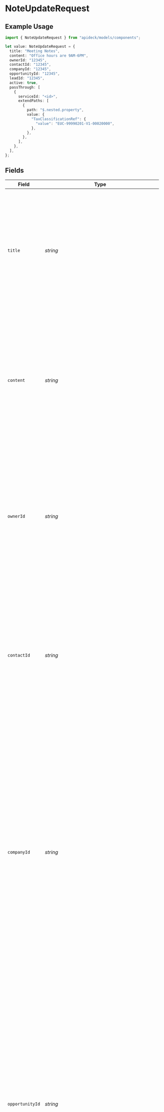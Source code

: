 # NoteUpdateRequest

## Example Usage

```typescript
import { NoteUpdateRequest } from "apideck/models/components";

let value: NoteUpdateRequest = {
  title: "Meeting Notes",
  content: "Office hours are 9AM-6PM",
  ownerId: "12345",
  contactId: "12345",
  companyId: "12345",
  opportunityId: "12345",
  leadId: "12345",
  active: true,
  passThrough: [
    {
      serviceId: "<id>",
      extendPaths: [
        {
          path: "$.nested.property",
          value: {
            "TaxClassificationRef": {
              "value": "EUC-99990201-V1-00020000",
            },
          },
        },
      ],
    },
  ],
};
```

## Fields

| Field                                                                                                                                                                                                                                                                                                                                                                                                                                                                                                                                                          | Type                                                                                                                                                                                                                                                                                                                                                                                                                                                                                                                                                           | Required                                                                                                                                                                                                                                                                                                                                                                                                                                                                                                                                                       | Description                                                                                                                                                                                                                                                                                                                                                                                                                                                                                                                                                    | Example                                                                                                                                                                                                                                                                                                                                                                                                                                                                                                                                                        |
| -------------------------------------------------------------------------------------------------------------------------------------------------------------------------------------------------------------------------------------------------------------------------------------------------------------------------------------------------------------------------------------------------------------------------------------------------------------------------------------------------------------------------------------------------------------- | -------------------------------------------------------------------------------------------------------------------------------------------------------------------------------------------------------------------------------------------------------------------------------------------------------------------------------------------------------------------------------------------------------------------------------------------------------------------------------------------------------------------------------------------------------------- | -------------------------------------------------------------------------------------------------------------------------------------------------------------------------------------------------------------------------------------------------------------------------------------------------------------------------------------------------------------------------------------------------------------------------------------------------------------------------------------------------------------------------------------------------------------- | -------------------------------------------------------------------------------------------------------------------------------------------------------------------------------------------------------------------------------------------------------------------------------------------------------------------------------------------------------------------------------------------------------------------------------------------------------------------------------------------------------------------------------------------------------------- | -------------------------------------------------------------------------------------------------------------------------------------------------------------------------------------------------------------------------------------------------------------------------------------------------------------------------------------------------------------------------------------------------------------------------------------------------------------------------------------------------------------------------------------------------------------- |
| `title`                                                                                                                                                                                                                                                                                                                                                                                                                                                                                                                                                        | *string*                                                                                                                                                                                                                                                                                                                                                                                                                                                                                                                                                       | :heavy_minus_sign:                                                                                                                                                                                                                                                                                                                                                                                                                                                                                                                                             | The title of the note. This serves as a brief summary or headline for the note's content, helping users quickly identify the note's subject matter. While not required, providing a clear and descriptive title can enhance searchability and organization within the CRM.                                                                                                                                                                                                                                                                                     | Meeting Notes                                                                                                                                                                                                                                                                                                                                                                                                                                                                                                                                                  |
| `content`                                                                                                                                                                                                                                                                                                                                                                                                                                                                                                                                                      | *string*                                                                                                                                                                                                                                                                                                                                                                                                                                                                                                                                                       | :heavy_minus_sign:                                                                                                                                                                                                                                                                                                                                                                                                                                                                                                                                             | The content of the note. This field contains the main body of text for the note, where detailed information is recorded. It supports rich text formatting, allowing for a structured and readable presentation of information. Updating this field is essential when the note's details need to be revised or expanded.                                                                                                                                                                                                                                        | Office hours are 9AM-6PM                                                                                                                                                                                                                                                                                                                                                                                                                                                                                                                                       |
| `ownerId`                                                                                                                                                                                                                                                                                                                                                                                                                                                                                                                                                      | *string*                                                                                                                                                                                                                                                                                                                                                                                                                                                                                                                                                       | :heavy_minus_sign:                                                                                                                                                                                                                                                                                                                                                                                                                                                                                                                                             | The user that owns the note. This identifier links the note to a specific user within the CRM, typically the person responsible for the note's content. It is important for tracking accountability and managing access permissions. The owner ID should correspond to a valid user ID in the system.                                                                                                                                                                                                                                                          | 12345                                                                                                                                                                                                                                                                                                                                                                                                                                                                                                                                                          |
| `contactId`                                                                                                                                                                                                                                                                                                                                                                                                                                                                                                                                                    | *string*                                                                                                                                                                                                                                                                                                                                                                                                                                                                                                                                                       | :heavy_minus_sign:                                                                                                                                                                                                                                                                                                                                                                                                                                                                                                                                             | The contact that is related to the note. This field associates the note with a specific contact in the CRM, providing context and relevance to the note's content. It is particularly useful for notes that document interactions or information pertinent to a particular contact. Ensure this ID matches an existing contact ID in the CRM.                                                                                                                                                                                                                  | 12345                                                                                                                                                                                                                                                                                                                                                                                                                                                                                                                                                          |
| `companyId`                                                                                                                                                                                                                                                                                                                                                                                                                                                                                                                                                    | *string*                                                                                                                                                                                                                                                                                                                                                                                                                                                                                                                                                       | :heavy_minus_sign:                                                                                                                                                                                                                                                                                                                                                                                                                                                                                                                                             | This field represents the unique identifier of the company associated with the note. It is used to link the note to a specific company within the CRM system, providing context and relevance to the note's content. While not mandatory, including this ID ensures that the note is correctly categorized under the appropriate company, facilitating better organization and retrieval of notes related to company activities. This is particularly useful in scenarios where notes are used to track interactions or updates related to specific companies. | 12345                                                                                                                                                                                                                                                                                                                                                                                                                                                                                                                                                          |
| `opportunityId`                                                                                                                                                                                                                                                                                                                                                                                                                                                                                                                                                | *string*                                                                                                                                                                                                                                                                                                                                                                                                                                                                                                                                                       | :heavy_minus_sign:                                                                                                                                                                                                                                                                                                                                                                                                                                                                                                                                             | This property holds the unique identifier for the opportunity linked to the note. It serves to associate the note with a particular sales opportunity within the CRM, thereby enhancing the note's relevance and context. Although optional, providing this ID helps in tracking the progress and updates related to specific opportunities, making it easier for sales teams to access all pertinent information in one place. This is especially beneficial in managing sales pipelines and ensuring that all notes are aligned with ongoing opportunities.  | 12345                                                                                                                                                                                                                                                                                                                                                                                                                                                                                                                                                          |
| `leadId`                                                                                                                                                                                                                                                                                                                                                                                                                                                                                                                                                       | *string*                                                                                                                                                                                                                                                                                                                                                                                                                                                                                                                                                       | :heavy_minus_sign:                                                                                                                                                                                                                                                                                                                                                                                                                                                                                                                                             | This attribute specifies the unique identifier for the lead associated with the note. It is used to connect the note to a particular lead in the CRM, adding context and specificity to the note's content. While not required, including this ID can significantly aid in organizing notes by lead, which is crucial for tracking interactions and follow-ups with potential clients. This is particularly important in lead management processes where maintaining detailed records of communications and updates is essential for conversion efforts.       | 12345                                                                                                                                                                                                                                                                                                                                                                                                                                                                                                                                                          |
| `active`                                                                                                                                                                                                                                                                                                                                                                                                                                                                                                                                                       | *boolean*                                                                                                                                                                                                                                                                                                                                                                                                                                                                                                                                                      | :heavy_minus_sign:                                                                                                                                                                                                                                                                                                                                                                                                                                                                                                                                             | This boolean field indicates whether the note is currently active. An active note is one that is considered relevant and up-to-date, whereas an inactive note might be archived or no longer applicable. This property is useful for filtering notes based on their current status, allowing users to focus on notes that are pertinent to ongoing activities or discussions. It is particularly valuable in maintaining an organized and efficient note management system within the CRM.                                                                     | true                                                                                                                                                                                                                                                                                                                                                                                                                                                                                                                                                           |
| `passThrough`                                                                                                                                                                                                                                                                                                                                                                                                                                                                                                                                                  | [components.NoteUpdateRequestPassThrough](../../models/components/noteupdaterequestpassthrough.md)[]                                                                                                                                                                                                                                                                                                                                                                                                                                                           | :heavy_minus_sign:                                                                                                                                                                                                                                                                                                                                                                                                                                                                                                                                             | An array that allows the inclusion of service-specific custom data or structured modifications when updating the note. This property is particularly useful for integrations that require additional metadata or configuration settings that are not covered by standard fields. It enables flexibility and extensibility in handling diverse CRM requirements. Each element in the array should conform to the expected structure defined by the target service.                                                                                              |                                                                                                                                                                                                                                                                                                                                                                                                                                                                                                                                                                |